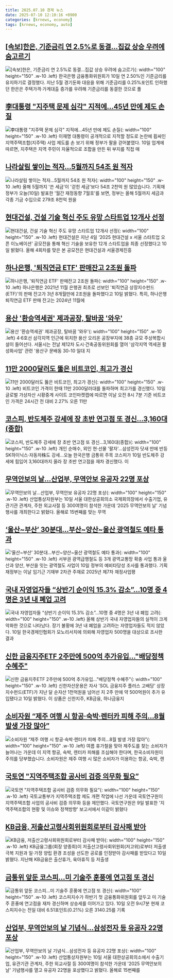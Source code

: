 ```yaml
---
title: 2025.07.10 경제 뉴스
date: 2025-07-10 12:10:16 +0900
categories: [krnews, economy]
tags: [krnews, economy, auto]
---
```

## [[속보]한은, 기준금리 연 2.5%로 동결…집값 상승 우려에 숨고르기](https://n.news.naver.com/mnews/article/032/0003381751)

![[속보]한은, 기준금리 연 2.5%로 동결…집값 상승 우려에 숨고르기](https://mimgnews.pstatic.net/image/origin/032/2025/07/10/3381751.jpg?type=nf220_150){: width="100" height="150" .w-10 .left}
한국은행 금융통화위원회가 10일 연 2.50%인 기준금리를 유지하기로 결정했다. 지난 5월 경기둔화 대응을 위해 기준금리를 0.25%포인트 인하했던 한은은 주택가격·가계대출 증가를 우려해 기준금리를 동결한 것으로 풀

## [李대통령 "지주택 문제 심각" 지적에…45년 만에 제도 손질](https://n.news.naver.com/mnews/article/003/0013353642)

![李대통령 "지주택 문제 심각" 지적에…45년 만에 제도 손질](https://mimgnews.pstatic.net/image/origin/003/2025/07/10/13353642.jpg?type=nf220_150){: width="100" height="150" .w-10 .left}
이재명 대통령이 공개적으로 지적할 정도로 논란에 휩싸인 지역주택조합(지주택) 사업 제도를 손 보기 위해 정부가 팔을 걷어붙였다. 10일 업계에 따르면, 지주택은 지역 주민이 자율적으로 조합을 만든 뒤 부지를 직접 매

## [나라살림 쌓이는 적자…5월까지 54조 원 적자](https://n.news.naver.com/mnews/article/056/0011986494)

![나라살림 쌓이는 적자…5월까지 54조 원 적자](https://mimgnews.pstatic.net/image/origin/056/2025/07/10/11986494.jpg?type=nf220_150){: width="100" height="150" .w-10 .left}
올해 5월까지 '쓴 세금'이 '걷힌 세금'보다 54조 2천억 원 많았습니다. 기획재정부가 오늘(10일) 발표한 '월간 재정동향 7월호'를 보면, 정부는 올해 5월까지 세금과 각종 기금 수입으로 279조 8천억 원을

## [현대건설, 건설 기술 혁신 주도 유망 스타트업 12개사 선정](https://n.news.naver.com/mnews/article/119/0002977660)

![현대건설, 건설 기술 혁신 주도 유망 스타트업 12개사 선정](https://mimgnews.pstatic.net/image/origin/119/2025/07/10/2977660.jpg?type=nf220_150){: width="100" height="150" .w-10 .left}
현대건설은 지난 4일 ‘2025 현대건설 x 서울 스타트업 오픈 이노베이션’ 공모전을 통해 혁신 기술을 보유한 12개 스타트업을 최종 선정했다고 10일 밝혔다. 올해 4회차를 맞은 본 공모전은 현대건설과 서울경제진흥

## [하나은행, '퇴직연금 ETF' 판매잔고 2조원 돌파](https://n.news.naver.com/mnews/article/277/0005620446)

![하나은행, '퇴직연금 ETF' 판매잔고 2조원 돌파](https://mimgnews.pstatic.net/image/origin/277/2025/07/10/5620446.jpg?type=nf220_150){: width="100" height="150" .w-10 .left}
하나은행은 2021년 11월 은행권 최초로 선보인 '퇴직연금 상장지수펀드(ETF)'의 판매 잔고가 3년 8개월만에 2조원을 돌파했다고 10일 밝혔다. 특히, 하나은행 퇴직연금 ETF 판매 잔고는 2024년 11월에

## [용산 '환승역세권' 제과공장, 탈바꿈 '와우'](https://n.news.naver.com/mnews/article/215/0001215720)

![용산 '환승역세권' 제과공장, 탈바꿈 '와우'](https://mimgnews.pstatic.net/image/origin/215/2025/07/10/1215720.jpg?type=nf220_150){: width="100" height="150" .w-10 .left}
4·6호선 삼각지역 인근에 위치한 용산 오리온 공장부지에 38층 규모 주상복합시설이 들어선다. 서울시는 전날 제12차 도시·건축공동위원회를 열어 '삼각지역 역세권 활성화사업' 관련 '용산구 문배동 30-10 일대 지

## [11만 2000달러도 뚫은 비트코인, 최고가 경신](https://n.news.naver.com/mnews/article/018/0006061655)

![11만 2000달러도 뚫은 비트코인, 최고가 경신](https://mimgnews.pstatic.net/image/origin/018/2025/07/10/6061655.jpg?type=nf220_150){: width="100" height="150" .w-10 .left}
비트코인 가격이 한때 11만 2000달러대를 돌파하며 최고가를 경신했다. 10일 글로벌 가상자산 시황중계 사이트 코인마켓캡에 따르면 이날 오전 8시 7분 기준 비트코인 가격은 24시간 전 대비 2.27% 오른 11만

## [코스피, 반도체주 강세에 장 초반 연고점 또 경신…3,160대(종합)](https://n.news.naver.com/mnews/article/001/0015498605)

![코스피, 반도체주 강세에 장 초반 연고점 또 경신…3,160대(종합)](https://mimgnews.pstatic.net/image/origin/001/2025/07/10/15498605.jpg?type=nf220_150){: width="100" height="150" .w-10 .left}
개인 순매수, 외인 현·선물 '팔자'…삼성전자 닷새 만에 반등 SK하이닉스·자동차株도 강세…오늘 한국은행 금통위 주목 코스피가 10일 반도체주 강세에 힘입어 3,160대까지 올라 장 초반 연고점을 재차 경신했다. 이

## [무역안보의 날…산업부, 무역안보 유공자 22명 포상](https://n.news.naver.com/mnews/article/018/0006061878)

![무역안보의 날…산업부, 무역안보 유공자 22명 포상](https://mimgnews.pstatic.net/image/origin/018/2025/07/10/6061878.jpg?type=nf220_150){: width="100" height="150" .w-10 .left}
산업통상자원부는 10일 서울 대한상공회의소 국제회의장에서 수출기업, 유관기관 관계자, 주한 외교사절 등 300여명이 참석한 가운데 ‘2025 무역안보의 날’ 기념행사를 개최한다고 밝혔다. 올해로 15번째를 맞는 무역

## [‘울산~부산’ 30분대...부산~양산~울산 광역철도 예타 통과](https://n.news.naver.com/mnews/article/023/0003916205)

![‘울산~부산’ 30분대...부산~양산~울산 광역철도 예타 통과](https://mimgnews.pstatic.net/image/origin/023/2025/07/10/3916205.jpg?type=nf220_150){: width="100" height="150" .w-10 .left}
서부권 광역급행철도 등 3개 광역교통망 확충 사업 통과 울산과 양산, 부산을 잇는 광역철도 사업이 10일 정부의 예비타당성 조사를 통과했다. 기획재정부는 이날 임기근 기재부 2차관 주재로 2025년 제7차 재정사업평

## [국내 자영업자들 “상반기 순이익 15.3% 감소”…10명 중 4명은 3년 내 폐업 고려](https://n.news.naver.com/mnews/article/032/0003381731)

![국내 자영업자들 “상반기 순이익 15.3% 감소”…10명 중 4명은 3년 내 폐업 고려](https://mimgnews.pstatic.net/image/origin/032/2025/07/10/3381731.jpg?type=nf220_150){: width="100" height="150" .w-10 .left}
올해 상반기 국내 자영업자들의 실적이 크게 악화한 것으로 나타났다. 장기 불황에 3년 내 폐업을 고려하는 자영업자들도 적지 않았다. 10일 한국경제인협회가 모노리서치에 의뢰해 자영업자 500명을 대상으로 조사한 결과

## [신한 금융지주ETF 2주만에 500억 추가유입…"배당정책 수혜주"](https://n.news.naver.com/mnews/article/001/0015498794)

![신한 금융지주ETF 2주만에 500억 추가유입…"배당정책 수혜주"](https://mimgnews.pstatic.net/image/origin/001/2025/07/10/15498794.jpg?type=nf220_150){: width="100" height="150" .w-10 .left}
신한자산운용은 자사 'SOL 금융지주 플러스 고배당' 상장지수펀드(ETF)가 지난 달 순자산 1천억원을 넘어선 지 2주 만에 약 500억원이 추가 유입됐다고 10일 밝혔다. 이 상품은 신한지주, KB금융, 하나금융지

## [소비자원 “제주 여행 시 항공·숙박·렌터카 피해 주의…8월 발생 가장 많아”](https://n.news.naver.com/mnews/article/056/0011986309)

![소비자원 “제주 여행 시 항공·숙박·렌터카 피해 주의…8월 발생 가장 많아”](https://mimgnews.pstatic.net/image/origin/056/2025/07/10/11986309.jpg?type=nf220_150){: width="100" height="150" .w-10 .left}
여름 휴가철을 맞아 제주도를 찾는 소비자가 늘어나는 가운데 이 지역 항공, 숙박, 렌터카 피해를 조심해야 한다며, 한국소비자원이 주의를 당부했습니다. 소비자원은 제주 여행 시 많은 소비자가 이용하는 항공, 숙박, 렌

## [국토연 "지역주택조합 공사비 검증 의무화 필요”](https://n.news.naver.com/mnews/article/011/0004506973)

![국토연 "지역주택조합 공사비 검증 의무화 필요”](https://mimgnews.pstatic.net/image/origin/011/2025/07/09/4506973.jpg?type=nf220_150){: width="100" height="150" .w-10 .left}
국토교통부가 지역주택조합 제도 개편 작업에 나선 가운데 국토연구원이 지역주택조합 사업의 공사비 검증 의무화 등을 제안했다. 국토연구원은 9일 발표한 '지역주택조합의 현황 및 이슈와 정책방향' 보고서에서 이같이 밝혔다

## [KB금융, 저출산고령사회위원회로부터 감사패 받아](https://n.news.naver.com/mnews/article/030/0003330020)

![KB금융, 저출산고령사회위원회로부터 감사패 받아](https://mimgnews.pstatic.net/image/origin/030/2025/07/10/3330020.jpg?type=nf220_150){: width="100" height="150" .w-10 .left}
KB금융그룹(회장 양종희)이 저출산고령사회위원회(저고위)로부터 저출생 극복 지원과 일·가정 양립 환경 조성을 선도한 공로를 인정받아 감사패를 받았다고 10일 밝혔다. 지난해 KB금융은 출산휴가, 육아휴직 등 저출생

## [금통위 앞둔 코스피…미 기술주 훈풍에 연고점 또 경신](https://n.news.naver.com/mnews/article/015/0005155962)

![금통위 앞둔 코스피…미 기술주 훈풍에 연고점 또 경신](https://mimgnews.pstatic.net/image/origin/015/2025/07/10/5155962.jpg?type=nf220_150){: width="100" height="150" .w-10 .left}
코스피지수가 하반기 첫 금융통화위원회를 앞두고 미 기술주 훈풍에 연고점을 재차 경신하며 상승세를 이어가고 있다. 10일 오전 9시7분 현재 코스피지수는 전일 대비 6.51포인트(0.21%) 오른 3140.25를 기록

## [산업부, 무역안보의 날 기념식…삼성전자 등 유공자 22명 포상](https://n.news.naver.com/mnews/article/003/0013354459)

![산업부, 무역안보의 날 기념식…삼성전자 등 유공자 22명 포상](https://mimgnews.pstatic.net/image/origin/003/2025/07/10/13354459.jpg?type=nf220_150){: width="100" height="150" .w-10 .left}
산업통상자원부는 10일 서울 대한상공회의소에서 수출기업, 유관기관 관계자, 주한 외교사절 등 300여명이 참석한 가운데 '2025 무역안보의 날' 기념행사를 열고 유공자 22명을 포상했다고 밝혔다. 올해로 15번째를

